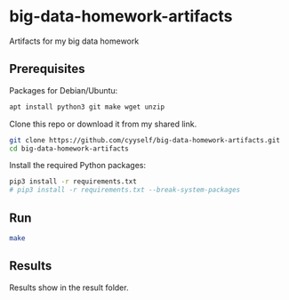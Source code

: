 # big-data-homework-artifacts

Artifacts for my big data homework

## Prerequisites

Packages for Debian/Ubuntu:

```bash
apt install python3 git make wget unzip
```

Clone this repo or download it from my shared link.
```bash
git clone https://github.com/cyyself/big-data-homework-artifacts.git
cd big-data-homework-artifacts
```

Install the required Python packages:
```bash
pip3 install -r requirements.txt
# pip3 install -r requirements.txt --break-system-packages
```

## Run

```bash
make
```

## Results

Results show in the result folder.